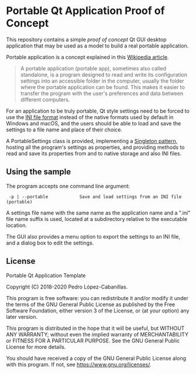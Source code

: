 Portable Qt Application Proof of Concept
========================================

This repository contains a simple _proof of concept_ Qt GUI desktop application that may be used as a model to build a real portable application.

Portable application is a concept explained in this [Wikipedia article](https://en.wikipedia.org/wiki/Portable_application).

> A portable application (portable app), sometimes also called standalone,
> is a program designed to read and write its configuration settings into
> an accessible folder in the computer, usually the folder where the
> portable application can be found. This makes it easier to transfer the
> program with the user's preferences and data between different computers.

For an application to be truly portable, Qt style settings need to be forced to use the [INI file format](http://doc.qt.io/qt-5/qsettings.html#Format-enum) instead of the native formats used by default in Windows and macOS, and the users should be able to load and save the settings to a file name and place of their choice.

A PortableSettings class is provided, implementing a [Singleton pattern](https://en.wikipedia.org/wiki/Singleton_pattern),
hosting all the program's settings as properties, and providing methods to read and save its properties from and to
native storage and also INI files.

Using the sample
----------------

The program accepts one command line argument:

```
 -p | --portable            Save and load settings from an INI file (portable) 
```

A settings file name with the same name as the application name and a ".ini" file name suffix is used, located at a subdirectory relative to the executable location.

The GUI also provides a menu option to export the settings to an INI file, and a dialog
box to edit the settings.

License
-------

Portable Qt Application Template

Copyright (C) 2018-2020 Pedro López-Cabanillas.

This program is free software: you can redistribute it and/or modify
it under the terms of the GNU General Public License as published by
the Free Software Foundation, either version 3 of the License, or
(at your option) any later version.

This program is distributed in the hope that it will be useful,
but WITHOUT ANY WARRANTY; without even the implied warranty of
MERCHANTABILITY or FITNESS FOR A PARTICULAR PURPOSE.  See the
GNU General Public License for more details.

You should have received a copy of the GNU General Public License
along with this program.  If not, see <https://www.gnu.org/licenses/>.
